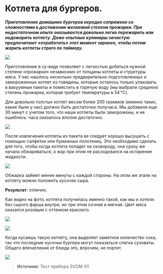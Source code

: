 # Котлета для бургеров.

_**Приготовление домашних бургеров нередко сопряжено со сложностями в достижении желаемой степени прожарки. При недостаточном опыте оказывается довольно легко пережарить или недожарить котлету. Даже опытные кулинары зачастую предпочитают «отработать» этот момент заранее, чтобы потом жарить котлеты строго по таймеру.**_

![](/images/Kulinar/Sousvide/svdm01_18.jpg '')

Приготовление в су-виде позволяет с легкостью добиться нужной степени «прожарки» независимо от толщины котлеты и структуры мяса. У нас нашлось несколько предварительно подготовленных и замороженных котлет из говядины, которые осталось только упаковать в вакуумные пакеты и поместить в горячую воду (мы выбрали среднюю степень прожарки, которая требует температуры в 54 °C).

Для довольно толстых котлет весом более 200 граммов (именно таких, какие были у нас) должно быть достаточно получаса. Мы добавили еще 30 минут с учетом того, что наши котлеты были заморожены, и не ошиблись: часа оказалось вполне достаточно.

![](/images/Kulinar/Sousvide/svdm01_19.jpg '')

После извлечения котлеты из пакета ее следует хорошо высушить с помощью салфеток или бумажных полотенец. Это необходимо сделать для того, чтобы когда котлета попадет на сковороду, она сразу же начала обжариваться, а жар при этом не расходовался на испарение жидкости.

![](/images/Kulinar/Sousvide/svdm01_20.jpg '')

Обжарка займет менее минуты с каждой стороны. На этом же этапе на котлету можно положить кусочек сыра.

**Результат**: отлично.

Как видно на фото, котлета получилась именно такой, как мы и хотели: без сырого фарша внутри, но при этом сочная и мягкая. Цвет мяса оказался розовым с оттенком красного.

![](/images/Kulinar/Sousvide/svdm01_21.jpg '')

![](/images/Kulinar/Sousvide/svdm01_22.jpg '')

Когда кусаешь такую котлету, она выделяет заметное количество сока, так что последние кусочки бургера могут показаться слегка суховаты. Общего впечатления от блюда это, впрочем, не портит.

![](/images/Kulinar/Sousvide/svdm01_23.jpg '')

> **Источник**: Тест прибора SVDM-01
